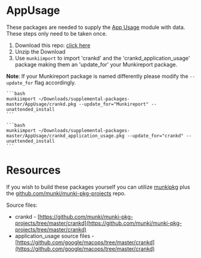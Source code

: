 # AppUsage

These packages are needed to supply the [App Usage](https://github.com/munkireport/munkireport-php/tree/master/app/modules/appusage/README.md) module with data. These steps only need to be taken once.

1. Download this repo: [click here](https://github.com/munkireport/supplemental-packages/archive/master.zip)
1. Unzip the Download
1. Use `munkiimport` to import 'crankd' and the 'crankd_application_usage' package making them an 'update_for' your Munkireport package.

  **Note**: If your Munkireport package is named differently please modify the `--update_for` flag accordingly.

    ```bash
    munkiimport ~/Downloads/supplemental-packages-master/AppUsage/crankd.pkg --update_for="Munkireport" --unattended_install
    ```

    ```bash
    munkiimport ~/Downloads/supplemental-packages-master/AppUsage/crankd_application_usage.pkg --update_for="crankd" --unattended_install
    ```


# Resources

If you wish to build these packages yourself you can utilize [munkipkg](https://github.com/munki/munki-pkg) plus the [github.com/munki/munki-pkg-projects](https://github.com/munki/munki-pkg-projects) repo.

Source files:
* crankd - [https://github.com/munki/munki-pkg-projects/tree/master/crankd](https://github.com/munki/munki-pkg-projects/tree/master/crankd)
* application_usage source files - [https://github.com/google/macops/tree/master/crankd](https://github.com/google/macops/tree/master/crankd)
